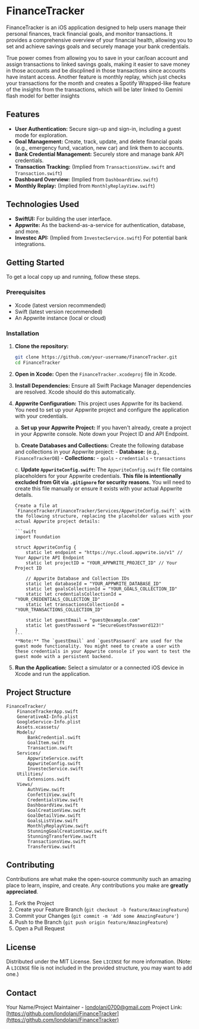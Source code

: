 # FinanceTracker

FinanceTracker is an iOS application designed to help users manage their personal finances, track financial goals, and monitor transactions. It provides a comprehensive overview of your financial health, allowing you to set and achieve savings goals and securely manage your bank credentials.

True power comes from allowing you to save in your car/loan account and assign transactions to linked savings goals, making it easier to save money in those accounts and be discplined in those transactions since accounts have instant access. Another feature is monthly replay, which just checks your transactions for the month and creates a Spotify Wrapped-like feature of the insights from the transactions, which will be later linked to Gemini flash model for better insights 

## Features

- **User Authentication:** Secure sign-up and sign-in, including a guest mode for exploration.
- **Goal Management:** Create, track, update, and delete financial goals (e.g., emergency fund, vacation, new car) and link them to accounts. 
- **Bank Credential Management:** Securely store and manage bank API credentials.
- **Transaction Tracking:** (Implied from `TransactionsView.swift` and `Transaction.swift`)
- **Dashboard Overview:** (Implied from `DashboardView.swift`)
- **Monthly Replay:** (Implied from `MonthlyReplayView.swift`)

## Technologies Used

- **SwiftUI:** For building the user interface.
- **Appwrite:** As the backend-as-a-service for authentication, database, and more.
- **Investec API:** (Implied from `InvestecService.swift`) For potential bank integrations.

## Getting Started

To get a local copy up and running, follow these steps.

### Prerequisites

- Xcode (latest version recommended)
- Swift (latest version recommended)
- An Appwrite instance (local or cloud)

### Installation

1.  **Clone the repository:**
    ```bash
    git clone https://github.com/your-username/FinanceTracker.git
    cd FinanceTracker
    ```

2.  **Open in Xcode:**
    Open the `FinanceTracker.xcodeproj` file in Xcode.

3.  **Install Dependencies:**
    Ensure all Swift Package Manager dependencies are resolved. Xcode should do this automatically.

4.  **Appwrite Configuration:**
    This project uses Appwrite for its backend. You need to set up your Appwrite project and configure the application with your credentials.

    a.  **Set up your Appwrite Project:**
        If you haven't already, create a project in your Appwrite console. Note down your Project ID and API Endpoint.

    b.  **Create Databases and Collections:**
        Create the following database and collections in your Appwrite project:
        -   **Database:** (e.g., `FinanceTrackerDB`)
        -   **Collections:**
            -   `goals`
            -   `credentials`
            -   `transactions`

    c.  **Update `AppwriteConfig.swift`:**
        The `AppwriteConfig.swift` file contains placeholders for your Appwrite credentials. **This file is intentionally excluded from Git via `.gitignore` for security reasons.** You will need to create this file manually or ensure it exists with your actual Appwrite details.

        Create a file at `FinanceTracker/FinanceTracker/Services/AppwriteConfig.swift` with the following structure, replacing the placeholder values with your actual Appwrite project details:

        ```swift
        import Foundation

        struct AppwriteConfig {
            static let endpoint = "https://nyc.cloud.appwrite.io/v1" // Your Appwrite API Endpoint
            static let projectID = "YOUR_APPWRITE_PROJECT_ID" // Your Project ID
            
            // Appwrite Database and Collection IDs
            static let databaseId = "YOUR_APPWRITE_DATABASE_ID"
            static let goalsCollectionId = "YOUR_GOALS_COLLECTION_ID"
            static let credentialsCollectionId = "YOUR_CREDENTIALS_COLLECTION_ID"
            static let transactionsCollectionId = "YOUR_TRANSACTIONS_COLLECTION_ID"
            
            static let guestEmail = "guest@example.com"
            static let guestPassword = "SecureGuestPassword123!"
        }
        ```
        **Note:** The `guestEmail` and `guestPassword` are used for the guest mode functionality. You might need to create a user with these credentials in your Appwrite console if you want to test the guest mode with a persistent backend.

5.  **Run the Application:**
    Select a simulator or a connected iOS device in Xcode and run the application.

## Project Structure

```
FinanceTracker/
	FinanceTrackerApp.swift
	GenerativeAI-Info.plist
	GoogleService-Info.plist
	Assets.xcassets/
	Models/
		BankCredential.swift
		GoalItem.swift
		Transaction.swift
	Services/
		AppwriteService.swift
		AppwriteConfig.swift
		InvestecService.swift
	Utilities/
		Extensions.swift
	Views/
		AuthView.swift
		ConfettiView.swift
		CredentialsView.swift
		DashboardView.swift
		GoalCreationView.swift
		GoalDetailView.swift
		GoalsListView.swift
		MonthlyReplayView.swift
		StunningGoalCreationView.swift
		StunningTransferView.swift
		TransactionsView.swift
		TransferView.swift
```

## Contributing

Contributions are what make the open-source community such an amazing place to learn, inspire, and create. Any contributions you make are **greatly appreciated**.

1.  Fork the Project
2.  Create your Feature Branch (`git checkout -b feature/AmazingFeature`)
3.  Commit your Changes (`git commit -m 'Add some AmazingFeature'`)
4.  Push to the Branch (`git push origin feature/AmazingFeature`)
5.  Open a Pull Request

## License

Distributed under the MIT License. See `LICENSE` for more information. (Note: A `LICENSE` file is not included in the provided structure, you may want to add one.)

## Contact

Your Name/Project Maintainer - [londolani0700@gmail.com](mailto:londolani0700@gmail.com)
Project Link: [https://github.com/londolani/FinanceTracker](https://github.com/londolani/FinanceTracker)
